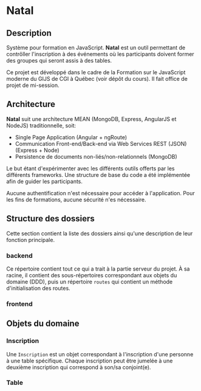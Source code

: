 # Natal

## Description
Système pour formation en JavaScript. **Natal** est un outil permettant de contrôller l'inscription à des événements où les participants doivent former des groupes qui seront assis à des tables.

Ce projet est développé dans le cadre de la Formation sur le JavaScript moderne du GIJS de CGI à Québec (voir dépôt du cours). Il fait office de projet de mi-session.

## Architecture
**Natal** suit une architecture MEAN (MongoDB, Express, AngularJS et NodeJS) traditionnelle, soit:

* Single Page Application (Angular + ngRoute)
* Communication Front-end/Back-end via Web Services REST (JSON) (Express + Node)
* Persistence de documents non-liés/non-relationnels (MongoDB)

Le but étant d'expérimenter avec les différents outils offerts par les différents frameworks. Une structure de base du code a été implémentée afin de guider les participants.

Aucune authentification n'est nécessaire pour accéder à l'application. Pour les fins de formations, aucune sécurité n'es nécessaire.

## Structure des dossiers
Cette section contient la liste des dossiers ainsi qu'une description de leur fonction principale.

### backend
Ce répertoire contient tout ce qui a trait à la partie serveur du projet. À sa racine, il contient des sous-répertoires correspondant aux objets du domaine (DDD), puis un répertoire <code>routes</code> qui contient un méthode d'initialisation des routes.

### frontend


## Objets du domaine
### Inscription
Une <code>Inscription</code> est un objet correspondant à l'inscription d'une personne à une table spécifique. Chaque inscription peut être jumelée à une deuxième inscription qui correspond à son/sa conjoint(e).
### Table
